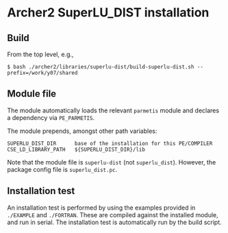 # Archer2 SuperLU_DIST installation

## Build

From the top level, e.g.,
```
$ bash ./archer2/libraries/superlu-dist/build-superlu-dist.sh --prefix=/work/y07/shared
```

## Module file

The module automatically loads the relevant `parmetis` module and
declares a dependency via `PE_PARMETIS`.

The module prepends, amongst other path variables:
```
SUPERLU_DIST_DIR      base of the installation for this PE/COMPILER
CSE_LD_LIBRARY_PATH   ${SUPERLU_DIST_DIR}/lib
```

Note that the module file is `superlu-dist` (not `superlu_dist`). However,
the package config file is `superlu_dist.pc`.


## Installation test

An installation test is performed by using the examples provided
in `./EXAMPLE` and `./FORTRAN`. These are compiled against the
installed module, and run in serial. The installation test is
automatically run by the build script.

